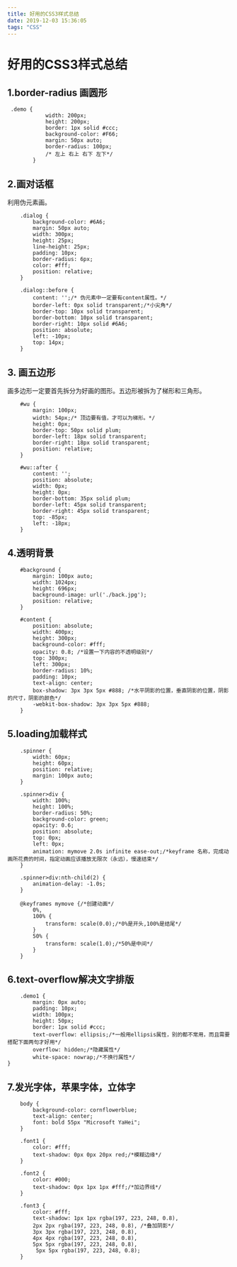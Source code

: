 ```yaml
---
title: 好用的CSS3样式总结
date: 2019-12-03 15:36:05
tags: "CSS"
---
```



# 好用的CSS3样式总结


## 1.border-radius 画圆形

     .demo {
                width: 200px;
                height: 200px;
                border: 1px solid #ccc;
                background-color: #F66;
                margin: 50px auto;
                border-radius: 100px;
                /* 左上 右上 右下 左下*/
            }
    

## 2.画对话框

利用伪元素画。

        .dialog {
            background-color: #6A6;
            margin: 50px auto;
            width: 300px;
            height: 25px;
            line-height: 25px;
            padding: 10px;
            border-radius: 6px;
            color: #fff;
            position: relative;
        }
    
        .dialog::before {
            content: '';/* 伪元素中一定要有content属性。*/
            border-left: 0px solid transparent;/*小尖角*/
            border-top: 10px solid transparent;
            border-bottom: 10px solid transparent;
            border-right: 10px solid #6A6;
            position: absolute;
            left: -10px;
            top: 14px;
        }
    

## 3. 画五边形

画多边形一定要首先拆分为好画的图形。五边形被拆为了梯形和三角形。

        #wu {
            margin: 100px;
            width: 54px;/* 顶边要有值，才可以为梯形。*/
            height: 0px;
            border-top: 50px solid plum;
            border-left: 18px solid transparent;
            border-right: 18px solid transparent;
            position: relative;
        }
    
        #wu::after {
            content: '';
            position: absolute;
            width: 0px;
            height: 0px;
            border-bottom: 35px solid plum;
            border-left: 45px solid transparent;
            border-right: 45px solid transparent;
            top: -85px;
            left: -18px;
        }
    

## 4.透明背景

        #background {
            margin: 100px auto;
            width: 1024px;
            height: 696px;
            background-image: url('./back.jpg');
            position: relative;
        }
    
        #content {
            position: absolute;
            width: 400px;
            height: 300px;
            background-color: #fff;
            opacity: 0.8; /*设置一下内容的不透明级别*/
            top: 300px;
            left: 300px;
            border-radius: 10%;
            padding: 10px;
            text-align: center;
            box-shadow: 3px 3px 5px #888; /*水平阴影的位置，垂直阴影的位置，阴影的尺寸，阴影的颜色*/
            -webkit-box-shadow: 3px 3px 5px #888;
        }
    

## 5.loading加载样式

        .spinner {
            width: 60px;
            height: 60px;
            position: relative;
            margin: 100px auto;
        }
    
        .spinner>div {
            width: 100%;
            height: 100%;
            border-radius: 50%;
            background-color: green;
            opacity: 0.6;
            position: absolute;
            top: 0px;
            left: 0px;
            animation: mymove 2.0s infinite ease-out;/*keyframe 名称，完成动画所花费的时间，指定动画应该播放无限次（永远），慢速结束*/
        }
    
        .spinner>div:nth-child(2) {
            animation-delay: -1.0s;
        }
    
        @keyframes mymove {/*创建动画*/
            0%,
            100% {
                transform: scale(0.0);/*0%是开头,100%是结尾*/
            }
            50% {
                transform: scale(1.0);/*50%是中间*/
            }
        }
    

## 6.text-overflow解决文字排版

        .demo1 {
            margin: 0px auto;
            padding: 10px;
            width: 100px;
            height: 50px;
            border: 1px solid #ccc;
            text-overflow: ellipsis;/*一般用ellipsis属性，别的都不常用，而且需要搭配下面两句才好用*/
            overflow: hidden;/*隐藏属性*/
            white-space: nowrap;/*不换行属性*/
    }
    

## 7.发光字体，苹果字体，立体字

        body {
            background-color: cornflowerblue;
            text-align: center;
            font: bold 55px "Microsoft YaHei";
        }
    
        .font1 {
            color: #fff;
            text-shadow: 0px 0px 20px red;/*模糊边缘*/
        }
    
        .font2 {
            color: #000;
            text-shadow: 0px 1px 1px #fff;/*加边界线*/
        }
    
        .font3 {
            color: #fff;
            text-shadow: 1px 1px rgba(197, 223, 248, 0.8), 
            2px 2px rgba(197, 223, 248, 0.8), /*叠加阴影*/
            3px 3px rgba(197, 223, 248, 0.8), 
            4px 4px rgba(197, 223, 248, 0.8), 
            5px 5px rgba(197, 223, 248, 0.8),
             5px 5px rgba(197, 223, 248, 0.8);
        }
    
